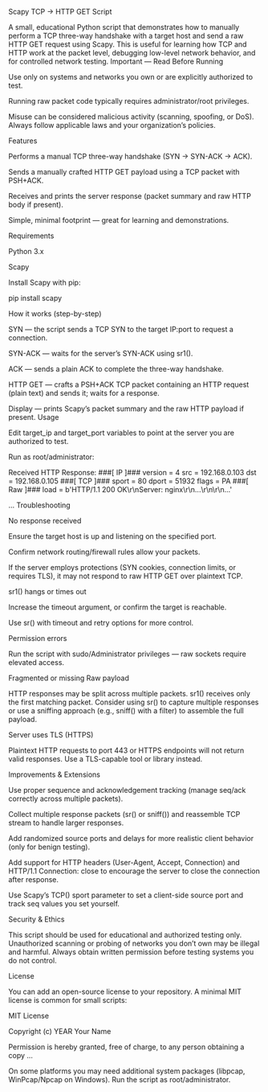 Scapy TCP → HTTP GET Script

A small, educational Python script that demonstrates how to manually perform a TCP three-way handshake with a target host and send a raw HTTP GET request using Scapy.
This is useful for learning how TCP and HTTP work at the packet level, debugging low-level network behavior, and for controlled network testing.
Important — Read Before Running

Use only on systems and networks you own or are explicitly authorized to test.

Running raw packet code typically requires administrator/root privileges.

Misuse can be considered malicious activity (scanning, spoofing, or DoS). Always follow applicable laws and your organization’s policies.

Features

Performs a manual TCP three-way handshake (SYN → SYN-ACK → ACK).

Sends a manually crafted HTTP GET payload using a TCP packet with PSH+ACK.

Receives and prints the server response (packet summary and raw HTTP body if present).

Simple, minimal footprint — great for learning and demonstrations.

Requirements

Python 3.x

Scapy

Install Scapy with pip:

pip install scapy

How it works (step-by-step)

SYN — the script sends a TCP SYN to the target IP:port to request a connection.

SYN-ACK — waits for the server’s SYN-ACK using sr1().

ACK — sends a plain ACK to complete the three-way handshake.

HTTP GET — crafts a PSH+ACK TCP packet containing an HTTP request (plain text) and sends it; waits for a response.

Display — prints Scapy’s packet summary and the raw HTTP payload if present.
Usage

Edit target_ip and target_port variables to point at the server you are authorized to test.

Run as root/administrator:

Received HTTP Response:
###[ IP ]###
  version   = 4
  src       = 192.168.0.103
  dst       = 192.168.0.105
###[ TCP ]###
  sport     = 80
  dport     = 51932
  flags     = PA
###[ Raw ]###
  load      = b'HTTP/1.1 200 OK\r\nServer: nginx\r\n...\r\n\r\n<html>...</html>'
<html>...</html>
Troubleshooting

No response received

Ensure the target host is up and listening on the specified port.

Confirm network routing/firewall rules allow your packets.

If the server employs protections (SYN cookies, connection limits, or requires TLS), it may not respond to raw HTTP GET over plaintext TCP.

sr1() hangs or times out

Increase the timeout argument, or confirm the target is reachable.

Use sr() with timeout and retry options for more control.

Permission errors

Run the script with sudo/Administrator privileges — raw sockets require elevated access.

Fragmented or missing Raw payload

HTTP responses may be split across multiple packets. sr1() receives only the first matching packet. Consider using sr() to capture multiple responses or use a sniffing approach (e.g., sniff() with a filter) to assemble the full payload.

Server uses TLS (HTTPS)

Plaintext HTTP requests to port 443 or HTTPS endpoints will not return valid responses. Use a TLS-capable tool or library instead.

Improvements & Extensions

Use proper sequence and acknowledgement tracking (manage seq/ack correctly across multiple packets).

Collect multiple response packets (sr() or sniff()) and reassemble TCP stream to handle larger responses.

Add randomized source ports and delays for more realistic client behavior (only for benign testing).

Add support for HTTP headers (User-Agent, Accept, Connection) and HTTP/1.1 Connection: close to encourage the server to close the connection after response.

Use Scapy’s TCP() sport parameter to set a client-side source port and track seq values you set yourself.

Security & Ethics

This script should be used for educational and authorized testing only. Unauthorized scanning or probing of networks you don’t own may be illegal and harmful. Always obtain written permission before testing systems you do not control.

License

You can add an open-source license to your repository. A minimal MIT license is common for small scripts:

MIT License

Copyright (c) YEAR Your Name

Permission is hereby granted, free of charge, to any person obtaining a copy
...


On some platforms you may need additional system packages (libpcap, WinPcap/Npcap on Windows). Run the script as root/administrator.
